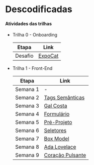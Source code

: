 # Descodificadas
#### Atividades das trilhas


- Trilha 0 - Onboarding

    | Etapa | Link |
    | ------ | ------ |
    | Desafio | [ExpoCat][T0DF] |

- Trilha 1 - Front-End

    | Etapa | Link |
    | ------ | ------ |
    | Semana 1 | - |
    | Semana 2 | [Tags Semânticas][T1S2] |
    | Semana 3 | [Gal Costa][T1S3] |
    | Semana 4 | [Formulário][T1S4] |
    | Semana 5 | [Pré-Projeto][T1S5] |
    | Semana 6 | [Seletores][T1S6] |
    | Semana 7 | [Box Model][T1S7] |
    | Semana 8 | [Ada Lovelace][T1S8] |
    | Semana 9 | [Coração Pulsante][T1S9] |
    
[//]: #

   [T0DF]: <https://luanalucia.github.io/Descodificadas/Desafio-Onboarding/>
   [T1S2]: <https://luanalucia.github.io/Descodificadas/Trilha-1/Semana-2/>
   [T1S3]: <https://luanalucia.github.io/Descodificadas/Trilha-1/Semana-3/>
   [T1S4]: <https://luanalucia.github.io/Descodificadas/Trilha-1/Semana-4/>
   [T1S5]: <https://luanalucia.github.io/Descodificadas/Trilha-1/Semana-5/>
   [T1S6]: <https://luanalucia.github.io/Descodificadas/Trilha-1/Semana-6/>
   [T1S7]: <https://luanalucia.github.io/Descodificadas/Trilha-1/Semana-7/>
   [T1S8]: <https://luanalucia.github.io/Descodificadas/Trilha-1/Semana-8/>
   [T1S9]: <https://luanalucia.github.io/Descodificadas/Trilha-1/Semana-9/>
